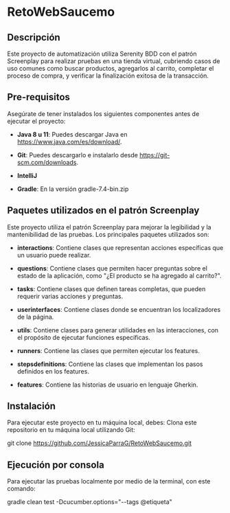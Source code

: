 # RetoWebSaucemo

## Descripción

Este proyecto de automatización utiliza Serenity BDD con el patrón Screenplay para realizar pruebas en una tienda virtual, cubriendo casos de uso comunes como buscar productos, agregarlos al carrito, completar el proceso de compra, y verificar la finalización exitosa de la transacción.

## Pre-requisitos

Asegúrate de tener instalados los siguientes componentes antes de ejecutar el proyecto:

- **Java 8 u 11**: Puedes descargar Java en https://www.java.com/es/download/.

- **Git**: Puedes descargarlo e instalarlo desde https://git-scm.com/downloads.
- **IntelliJ**
- **Gradle**: En la versión gradle-7.4-bin.zip

## Paquetes utilizados en el patrón Screenplay

Este proyecto utiliza el patrón Screenplay para mejorar la legibilidad y la mantenibilidad de las pruebas. Los principales paquetes utilizados son:

- **interactions**: Contiene clases que representan acciones específicas que un usuario puede realizar.

- **questions**: Contiene clases que permiten hacer preguntas sobre el estado de la aplicación, como "¿El producto se ha agregado al carrito?".

- **tasks**: Contiene clases que definen tareas completas, que pueden requerir varias acciones y preguntas.
  
- **userinterfaces**: Contiene clases donde se encuentran los localizadores de la página.

- **utils**: Contiene clases para generar utilidades en las interacciones, con el propósito de ejecutar funciones específicas.

- **runners**: Contiene las clases que permiten ejecutar los features.

- **stepsdefinitions**: Contiene las clases que implementan los pasos definidos en los features.

- **features**: Contiene las historias de usuario en lenguaje Gherkin.

## Instalación

Para ejecutar este proyecto en tu máquina local, debes:
Clona este repositorio en tu máquina local utilizando Git:

   git clone https://github.com/JessicaParraG/RetoWebSaucemo.git

## Ejecución por consola
Para ejecutar las pruebas localmente por medio de la terminal, con este comando:

  gradle clean test -Dcucumber.options="--tags @etiqueta"
